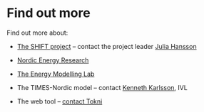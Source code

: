 # Find out more

Find out more about:

- [The SHIFT project](https://www.nordicenergy.org/flagship/project-shift/) – contact the project leader [Julia Hansson](mailto:julia.hansson@ivl.se)

- [Nordic Energy Research](https://www.nordicenergy.org)

- [The Energy Modelling Lab](https://www.energymodellinglab.com)

- The TIMES-Nordic model – contact [Kenneth Karlsson](mailto:kenneth.karlsson@ivl.se), IVL

- The web tool – [contact Tokni](https://www.tokni.com)
